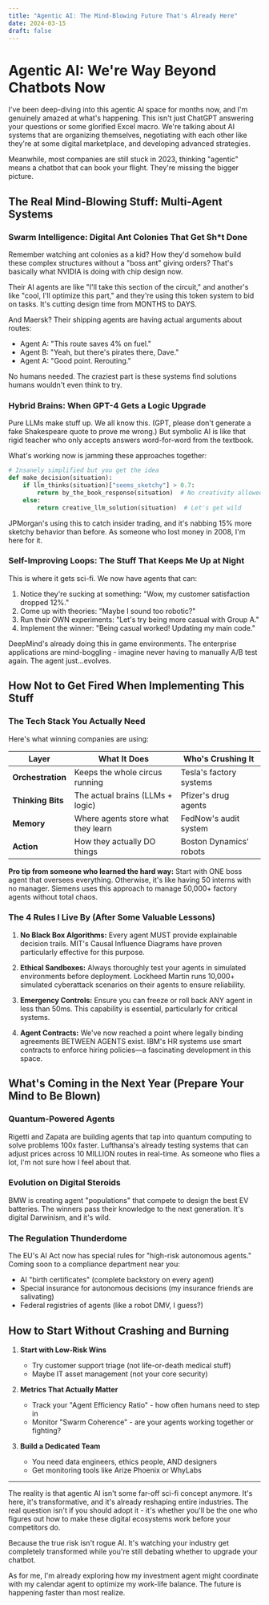 ```yaml
---
title: "Agentic AI: The Mind-Blowing Future That's Already Here"
date: 2024-03-15
draft: false
---
```


# Agentic AI: We're Way Beyond Chatbots Now

I've been deep-diving into this agentic AI space for months now, and I'm genuinely amazed at what's happening. This isn't just ChatGPT answering your questions or some glorified Excel macro. We're talking about AI systems that are organizing themselves, negotiating with each other like they're at some digital marketplace, and developing advanced strategies.

Meanwhile, most companies are still stuck in 2023, thinking "agentic" means a chatbot that can book your flight. They're missing the bigger picture.

## The Real Mind-Blowing Stuff: Multi-Agent Systems

### Swarm Intelligence: Digital Ant Colonies That Get Sh*t Done

Remember watching ant colonies as a kid? How they'd somehow build these complex structures without a "boss ant" giving orders? That's basically what NVIDIA is doing with chip design now.

Their AI agents are like "I'll take this section of the circuit," and another's like "cool, I'll optimize this part," and they're using this token system to bid on tasks. It's cutting design time from MONTHS to DAYS. 

And Maersk? Their shipping agents are having actual arguments about routes:
- Agent A: "This route saves 4% on fuel."
- Agent B: "Yeah, but there's pirates there, Dave."
- Agent A: "Good point. Rerouting."

No humans needed. The craziest part is these systems find solutions humans wouldn't even think to try.

### Hybrid Brains: When GPT-4 Gets a Logic Upgrade

Pure LLMs make stuff up. We all know this. (GPT, please don't generate a fake Shakespeare quote to prove me wrong.) But symbolic AI is like that rigid teacher who only accepts answers word-for-word from the textbook.

What's working now is jamming these approaches together:

```python  
# Insanely simplified but you get the idea
def make_decision(situation):  
    if llm_thinks(situation)["seems_sketchy"] > 0.7:  
        return by_the_book_response(situation)  # No creativity allowed
    else:  
        return creative_llm_solution(situation)  # Let's get wild
```  

JPMorgan's using this to catch insider trading, and it's nabbing 15% more sketchy behavior than before. As someone who lost money in 2008, I'm here for it.

### Self-Improving Loops: The Stuff That Keeps Me Up at Night

This is where it gets sci-fi. We now have agents that can:
1. Notice they're sucking at something: "Wow, my customer satisfaction dropped 12%."
2. Come up with theories: "Maybe I sound too robotic?"
3. Run their OWN experiments: "Let's try being more casual with Group A."
4. Implement the winner: "Being casual worked! Updating my main code."

DeepMind's already doing this in game environments. The enterprise applications are mind-boggling - imagine never having to manually A/B test again. The agent just...evolves.

## How Not to Get Fired When Implementing This Stuff

### The Tech Stack You Actually Need

Here's what winning companies are using:

| Layer | What It Does | Who's Crushing It |  
|------------|------------|------------|  
| **Orchestration** | Keeps the whole circus running | Tesla's factory systems |  
| **Thinking Bits** | The actual brains (LLMs + logic) | Pfizer's drug agents |  
| **Memory** | Where agents store what they learn | FedNow's audit system |  
| **Action** | How they actually DO things | Boston Dynamics' robots |  

**Pro tip from someone who learned the hard way:** Start with ONE boss agent that oversees everything. Otherwise, it's like having 50 interns with no manager. Siemens uses this approach to manage 50,000+ factory agents without total chaos.

### The 4 Rules I Live By (After Some Valuable Lessons)

1. **No Black Box Algorithms:** Every agent MUST provide explainable decision trails. MIT's Causal Influence Diagrams have proven particularly effective for this purpose.
  
2. **Ethical Sandboxes:** Always thoroughly test your agents in simulated environments before deployment. Lockheed Martin runs 10,000+ simulated cyberattack scenarios on their agents to ensure reliability.

3. **Emergency Controls:** Ensure you can freeze or roll back ANY agent in less than 50ms. This capability is essential, particularly for critical systems.

4. **Agent Contracts:** We've now reached a point where legally binding agreements BETWEEN AGENTS exist. IBM's HR systems use smart contracts to enforce hiring policies—a fascinating development in this space.

## What's Coming in the Next Year (Prepare Your Mind to Be Blown)

### Quantum-Powered Agents

Rigetti and Zapata are building agents that tap into quantum computing to solve problems 100x faster. Lufthansa's already testing systems that can adjust prices across 10 MILLION routes in real-time. As someone who flies a lot, I'm not sure how I feel about that.

### Evolution on Digital Steroids

BMW is creating agent "populations" that compete to design the best EV batteries. The winners pass their knowledge to the next generation. It's digital Darwinism, and it's wild.

### The Regulation Thunderdome

The EU's AI Act now has special rules for "high-risk autonomous agents." Coming soon to a compliance department near you:
- AI "birth certificates" (complete backstory on every agent)
- Special insurance for autonomous decisions (my insurance friends are salivating)
- Federal registries of agents (like a robot DMV, I guess?)

## How to Start Without Crashing and Burning

1. **Start with Low-Risk Wins**
   - Try customer support triage (not life-or-death medical stuff)
   - Maybe IT asset management (not your core security)
2. **Metrics That Actually Matter**
   - Track your "Agent Efficiency Ratio" - how often humans need to step in
   - Monitor "Swarm Coherence" - are your agents working together or fighting?

3. **Build a Dedicated Team**
   - You need data engineers, ethics people, AND designers
   - Get monitoring tools like Arize Phoenix or WhyLabs

---

The reality is that agentic AI isn't some far-off sci-fi concept anymore. It's here, it's transformative, and it's already reshaping entire industries. The real question isn't if you should adopt it - it's whether you'll be the one who figures out how to make these digital ecosystems work before your competitors do.

Because the true risk isn't rogue AI. It's watching your industry get completely transformed while you're still debating whether to upgrade your chatbot.

As for me, I'm already exploring how my investment agent might coordinate with my calendar agent to optimize my work-life balance. The future is happening faster than most realize.
